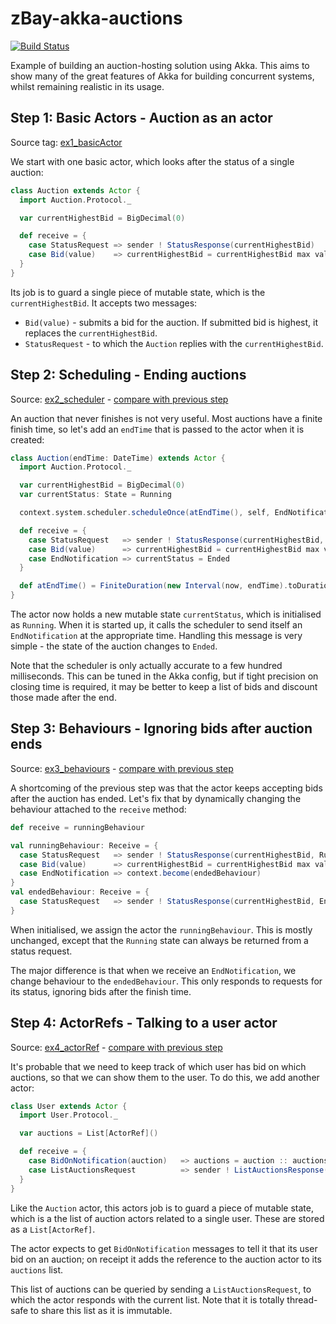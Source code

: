 # zBay-akka-auctions
[![Build Status](https://travis-ci.org/howyp/zBay-akka-auctions.svg?branch=master)](https://travis-ci.org/howyp/zBay-akka-auctions)

Example of building an auction-hosting solution using Akka. This aims to show many of the great features of Akka for building concurrent systems, whilst remaining realistic in its usage.

## Step 1: Basic Actors - Auction as an actor

Source tag: [ex1_basicActor](https://github.com/howyp/zBay-akka-auctions/tree/ex1_basicActor)

We start with one basic actor, which looks after the status of a single auction:

```scala
class Auction extends Actor {
  import Auction.Protocol._

  var currentHighestBid = BigDecimal(0)

  def receive = {
    case StatusRequest => sender ! StatusResponse(currentHighestBid)
    case Bid(value)    => currentHighestBid = currentHighestBid max value
  }
}
```

Its job is to guard a single piece of mutable state, which is the `currentHighestBid`. It accepts two messages:

* `Bid(value)` - submits a bid for the auction. If submitted bid is highest, it replaces the `currentHighestBid`.
* `StatusRequest` - to which the `Auction` replies with the `currentHighestBid`.

## Step 2: Scheduling - Ending auctions

Source: [ex2_scheduler](https://github.com/howyp/zBay-akka-auctions/tree/ex2_scheduler) - [compare with previous step](https://github.com/howyp/zBay-akka-auctions/compare/ex1_basicActor...ex2_scheduler)

An auction that never finishes is not very useful. Most auctions have a finite finish time, so let's add an `endTime` that is passed to the actor when it is created:

```scala
class Auction(endTime: DateTime) extends Actor {
  import Auction.Protocol._

  var currentHighestBid = BigDecimal(0)
  var currentStatus: State = Running

  context.system.scheduler.scheduleOnce(atEndTime(), self, EndNotification)(context.system.dispatcher)

  def receive = {
    case StatusRequest   => sender ! StatusResponse(currentHighestBid, currentStatus)
    case Bid(value)      => currentHighestBid = currentHighestBid max value
    case EndNotification => currentStatus = Ended
  }

  def atEndTime() = FiniteDuration(new Interval(now, endTime).toDurationMillis, TimeUnit.MILLISECONDS)
}
```

The actor now holds a new mutable state `currentStatus`, which is initialised as `Running`. When it is started up, it calls the scheduler to send itself an `EndNotification` at the appropriate time. Handling this message is very simple - the state of the auction changes to `Ended`.

Note that the scheduler is only actually accurate to a few hundred milliseconds. This can be tuned in the Akka config, but if tight precision on closing time is required, it may be better to keep a list of bids and discount those made after the end.

## Step 3: Behaviours - Ignoring bids after auction ends

Source: [ex3_behaviours](https://github.com/howyp/zBay-akka-auctions/tree/ex3_behaviours) - [compare with previous step](https://github.com/howyp/zBay-akka-auctions/compare/ex2_scheduler...ex3_behaviours)

A shortcoming of the previous step was that the actor keeps accepting bids after the auction has ended. Let's fix that by dynamically changing the behaviour attached to the `receive` method:

```scala
def receive = runningBehaviour

val runningBehaviour: Receive = {
  case StatusRequest   => sender ! StatusResponse(currentHighestBid, Running)
  case Bid(value)      => currentHighestBid = currentHighestBid max value
  case EndNotification => context.become(endedBehaviour)
}
val endedBehaviour: Receive = {
  case StatusRequest   => sender ! StatusResponse(currentHighestBid, Ended)
}
```

When initialised, we assign the actor the `runningBehaviour`. This is mostly unchanged, except that the `Running` state can always be returned from a status request. 

The major difference is that when we receive an `EndNotification`, we change behaviour to the `endedBehaviour`. This only responds to requests for its status, ignoring bids after the finish time.


## Step 4: ActorRefs - Talking to a user actor

Source: [ex4_actorRef](https://github.com/howyp/zBay-akka-auctions/tree/ex4_actorRef) - [compare with previous step](https://github.com/howyp/zBay-akka-auctions/compare/ex3_behaviours...ex4_actorRef)

It's probable that we need to keep track of which user has bid on which auctions, so that we can show them to the user. To do this, we add another actor:

```scala
class User extends Actor {
  import User.Protocol._

  var auctions = List[ActorRef]()

  def receive = {
    case BidOnNotification(auction)   => auctions = auction :: auctions
    case ListAuctionsRequest          => sender ! ListAuctionsResponse(auctions)
  }
}
```
Like the `Auction` actor, this actors job is to guard a piece of mutable state, which is a the list of auction actors related to a single user. These are stored as a `List[ActorRef]`.

The actor expects to get `BidOnNotification` messages to tell it that its user bid on an auction; on receipt it adds the reference to the auction actor to its `auctions` list. 

This list of auctions can be queried by sending a `ListAuctionsRequest`, to which the actor responds with the current list. Note that it is totally thread-safe to share this list as it is immutable.
